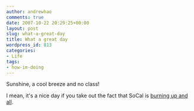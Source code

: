 ```yaml
---
author: andrewhao
comments: true
date: 2007-10-22 20:29:25+00:00
layout: post
slug: what-a-great-day
title: What a great day
wordpress_id: 813
categories:
- Life
tags:
- how-im-doing
---
```


Sunshine, a cool breeze and no class!

I mean, it's a nice day if you take out the fact that SoCal is [burning up and all](http://www.sfgate.com/cgi-bin/article.cgi?f=/n/a/2007/10/22/state/n102418D66.DTL).
